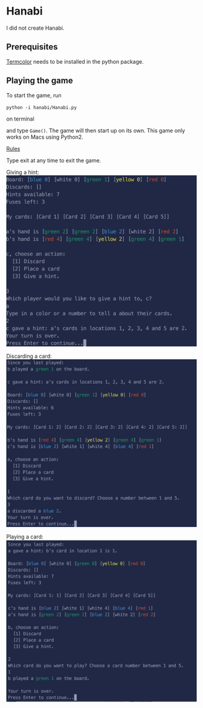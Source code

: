 # Hanabi

I did not create Hanabi. 


## Prerequisites
[Termcolor](https://pypi.python.org/pypi/termcolor) needs to be installed in the python package.

## Playing the game
To start the game, run

`python -i hanabi/Hanabi.py`

on terminal

and type `Game()`. The game will then start up on its own. This game only works on Macs using Python2.

[Rules](http://www.gezelschapsspel.info/sites/default/files/bijlages/Hanabi_Rules_Summary.pdf)

Type exit at any time to exit the game.

Giving a hint:
![Example hint](https://raw.githubusercontent.com/ericamllee/projects/master/give_hint.png)


Discarding a card:
![Example discard](https://raw.githubusercontent.com/ericamllee/projects/master/discard.png)


Playing a card:
![Example play card](https://raw.githubusercontent.com/ericamllee/projects/master/play_card.png)